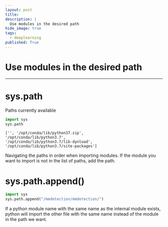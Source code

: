 ```yaml
---
layout: post
title: 
description: |
  Use modules in the desired path
hide_image: true
tags:
  - deeplearning
published: True
---
```


# Use modules in the desired path
* * *

# sys.path
Paths currently available
```py
import sys
sys.path
```
```
['', '/opt/conda/lib/python37.zip', 
'/opt/conda/lib/python3.7', 
'/opt/conda/lib/python3.7/lib-dynload', 
'/opt/conda/lib/python3.7/site-packages']
```
Navigating the paths in order when importing modules. 
If the module you want to import is not in the list of paths, add the path.

# sys.path.append()
```py
import sys
sys.path.append("/mmdetection/mmdetection/")
```
If a python module name with the same name as the internal module exists, python will import the other file with
the same name instead of the module in the path we want.
